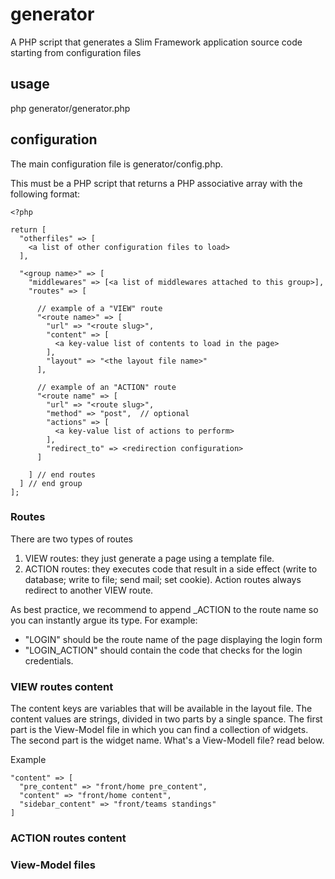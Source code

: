 # generator
A PHP script that generates a Slim Framework application source code starting from configuration files 

## usage

php generator/generator.php

## configuration

The main configuration file is generator/config.php.

This must be a PHP script that returns a PHP associative array with the following format:

    <?php
    
    return [
      "otherfiles" => [
        <a list of other configuration files to load>
      ],

      "<group name>" => [
        "middlewares" => [<a list of middlewares attached to this group>],
        "routes" => [

          // example of a "VIEW" route
          "<route name>" => [
            "url" => "<route slug>",
            "content" => [
              <a key-value list of contents to load in the page>
            ],
            "layout" => "<the layout file name>"
          ],

          // example of an "ACTION" route
          "<route name" => [
            "url" => "<route slug>",
            "method" => "post",  // optional
            "actions" => [
              <a key-value list of actions to perform>
            ],
            "redirect_to" => <redirection configuration>
          ]
        
        ] // end routes
      ] // end group
    ];

### Routes

There are two types of routes

1. VIEW routes: they just generate a page using a template file.
2. ACTION routes: they executes code that result in a side effect (write to database; write to file; send mail; set cookie). Action routes always redirect to another VIEW route. 

As best practice, we recommend to append _ACTION to the route name so you can instantly argue its type. For example:

- "LOGIN" should be the route name of the page displaying the login form
- "LOGIN_ACTION" should contain the code that checks for the login credentials.

### VIEW routes content

The content keys are variables that will be available in the layout file.
The content values are strings, divided in two parts by a single spance. The first part is the View-Model file in which you can find a collection of widgets. The second part is the widget name. What's a View-Modell file? read below.

Example

    "content" => [
      "pre_content" => "front/home pre_content",
      "content" => "front/home content",
      "sidebar_content" => "front/teams standings"
    ]

### ACTION routes content

### View-Model files


